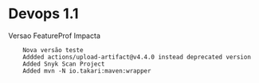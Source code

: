 # Devops 1.1
Versao FeatureProf Impacta

```
    Nova versão teste
    Addded actions/upload-artifact@v4.4.0 instead deprecated version
    Added Snyk Scan Project
    Added mvn -N io.takari:maven:wrapper

```


